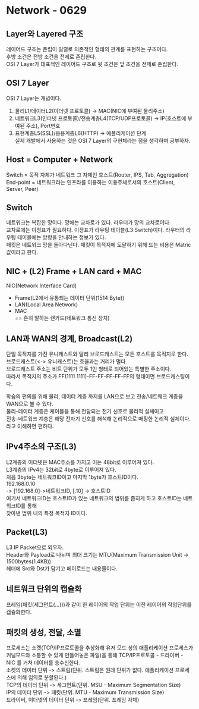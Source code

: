 # Network - 0629  

## Layer와 Layered 구조  
레이어드 구조는 존립이 일렬로 의존적인 형태의 관계를 표현하는 구조이다.  
후방 조건은 전방 조건을 전제로 존립한다.  
OSI 7 Layer가 대표적인 레이어드 구조로 뒷 조건은 앞 조건을 전제로 존립한다.  
  
## OSI 7 Layer
OSI 7 Layer는 개념이다.  
1. 물리L1/데이터L2(이더넷 프로토콜) -> MAC(NIC에 부여된 물리주소)<br>
2. 네트워크L3(인터넷 프로토콜)/전송계층L4(TCP/UDP프로토콜) -> IP(호스트에 부여된 주소), Port번호<br>
3. 표현계층L5(SSL)/응용계층L6(HTTP) -> 애플리케이션 단계<br>
실제 개발에서 사용하는 것은 OSI 7 Layer의 구현체라는 점을 생각하며 공부하자.  
  
## Host = Computer + Network
Switch = 목적 자체가 네트워크 그 자체인 호스트(Router, IPS, Tab, Aggregation)  
End-point = 네트워크라는 인프라를 이용하는 이용주체로서의 호스트(Client, Server, Peer)  
  
## Switch 
네트워크는 복잡한 망이다. 망에는 교차로가 있다. 라우터가 망의 교차로이다.  
교차로에는 이정표가 필요하다. 이정표가 라우팅 테이블(L3 Switch)이다. 라우터의 라우팅 테이블에는 방향을 안내하는 정보가 있다.  
패킷은 네트워크 망을 돌아다닌다. 패킷이 목적지에 도달하기 위해 드는 비용은 Matric 값이라고 한다.  
  
## NIC + (L2) Frame + LAN card + MAC
NIC(Network Interface Card)  
+ Frame(L2에서 유통되는 데이터 단위(1514 Byte))  
+ LAN(Local Area Network)  
+ MAC  
== 흔히 말하는 랜카드(네트워크 통신 장치)  
  
## LAN과 WAN의 경계, Broadcast(L2)
단일 목적지를 가진 유니캐스트와 달리 브로드캐스트는 모든 호스트를 목적지로 한다.  
브로드캐스트(<-> 유니캐스트)는 효율과는 거리가 멀다.  
브로드캐스트 주소는 비트 단위가 모두 1인 형태로 되어있는 특별한 주소이다.  
따라서 목적지의 주소가 FF(1111 1111)-FF-FF-FF-FF-FF의 형태이면 브로드캐스팅이다.  

학습의 편의를 위해 물리, 데이터 계층 까지를 LAN으로 보고 전송/네트웨크 계층을 WAN으로 볼 수 있다.  
물리-데이터 계층은 케이블을 통해 전달되는 전기 신호로 물리적 실체이고  
전송-네트워크 계층은 해당 전자기 신호를 해석해 논리적으로 매핑한 논리적 실체이다.  
라고 이해하면 편하다.  

## IPv4주소의 구조(L3)
L2계층의 이더넷은 MAC주소를 가지고 이는 48bit로 이루어져 있다.  
L3계층의 IPv4는 32bit로 4byte로 이루어져 있다.  
처음 3byte는 네트워크ID이고 마지막 1byte가 호스트ID이다.  
192.168.0.10  
-> \[192.168.0\]-\>네트워크ID, \[.10\] -\> 호스트ID<br>
여기서 네트워크ID는 호스트ID가 있는 네트워크의 범위를 좁히게 하고 호스트ID는 네트워크ID를 통해  
찾아낸 범위 내의 특정 목적지 ID이다.

## Packet(L3)
L3 IP Packet으로 외우자.  
Header와 Payload로 나뉘며 최대 크기는 MTU(Maximum Transmission Unit -> 1500bytes(1.4KB))  
헤더에 Src와 Dst가 담기고 페이로드는 내용물이다.  
  
## 네트워크 단위의 캡슐화
프레임(패킷(세그먼트(...)))과 같이 한 레이어의 작업 단위는 이전 레이어의 작업단위를 캡슐화한다.  
  
## 패킷의 생성, 전달, 소멸  
프로세스는 소켓(TCP/IP프로토콜을 추상화해 유저 모드 상의 애플리케이션 프로세스가 커널모드와 소통할 수 있게 만들어놓은 파일)을 통해 TCP/IP프로토콜 - 드라이버 - NIC 를 거쳐 데이터를 송수신한다.   
소켓의 데이터 단위 -> 스트림(단위. 스트림은 원래 단위가 없다. 애플리케이션 프로세스에 의해 임의로 분할된다.)<br>
TCP의 데이터 단위 -> 세그먼트(단위. MSU - Maximum Segmentation Size)<br>
IP의 데이터 단위 -> 패킷(단위. MTU - Maximum Transmission Size)<br>
드라이버, 이더넷의 데이터 단위 -> 프레임(단위. 프레임 자체)<br>


  









